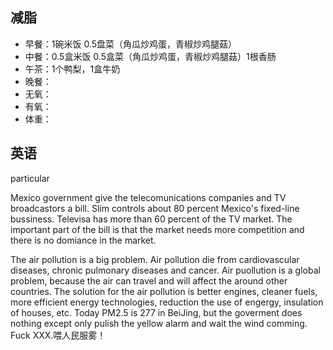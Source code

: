 ## 减脂 ##
* 早餐：1碗米饭 0.5盘菜（角瓜炒鸡蛋，青椒炒鸡腿菇）
* 中餐：0.5盒米饭 0.5盒菜（角瓜炒鸡蛋，青椒炒鸡腿菇）1根香肠
* 午茶：1个鸭梨，1盒牛奶
* 晚餐：
* 无氧：
* 有氧：
* 体重：

## 英语 ##
particular


Mexico government give the telecomunications companies and TV broadcastors a bill.
Slim controls about 80 percent Mexico's fixed-line bussiness.
Televisa has more than 60 percent of the TV market.
The important part of the bill is that the market needs more competition 
and there is no domiance in the market.


The air pollution is a big problem.
Air pollution die from cardiovascular diseases, chronic pulmonary diseases and cancer.
Air puollution is a global problem, because the air can travel and will affect the around other countries.
The solution for the air pollution is better engines, cleaner fuels, more efficient energy technologies, reduction the use of engergy, insulation of houses, etc.
Today PM2.5 is 277 in BeiJing, but the goverment does nothing except only pulish the yellow alarm and wait the wind comming.
Fuck XXX.喂人民服雾！
